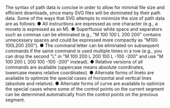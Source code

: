 The syntax of path data is concise in order to allow for minimal file size and efficient downloads, since many SVG files will be dominated by their path data. Some of the ways that SVG attempts to minimize the size of path data are as follows:
● All instructions are expressed as one character (e.g., a moveto is expressed as an M).
● Superfluous white space and separators such as commas can be eliminated (e.g., "M 100 100 L 200 200"
contains unnecessary spaces and could be expressed more compactly as "M100 100L200 200").
● The command letter can be eliminated on subsequent commands if the same command is used multiple times
in a row (e.g., you can drop the second "L" in "M 100 200 L 200 100 L -100 -200" and use "M 100 200 L 200
100 -100 -200" instead).
● Relative versions of all commands are available (uppercase means absolute coordinates, lowercase means
relative coordinates).
● Alternate forms of lineto are available to optimize the special cases of horizontal and vertical lines (absolute and
relative).
● Alternate forms of curve are available to optimize the special cases where some of the control points on the
current segment can be determined automatically from the control points on the previous segment.